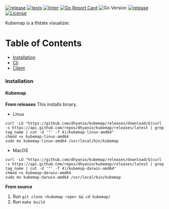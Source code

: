 [![release](https://img.shields.io/github/release/dhyanio/kubemap.svg)](https://github.com/dhyanio/kubemap/releases)
[![tests](https://github.com/dhyanio/kubemap/actions/workflows/test.yaml/badge.svg)](https://github.com/dhyanio/kubemap/actions/workflows/test.yaml)
[![linter](https://github.com/dhyanio/kubemap/actions/workflows/linter.yaml/badge.svg)](https://github.com/dhyanio/kubemap/actions/workflows/linter.yaml)
[![Go Report Card](https://goreportcard.com/badge/github.com/dhyanio/kubemap)](https://goreportcard.com/report/github.com/dhyanio/kubemap)
![Go Version](https://img.shields.io/badge/go%20version-%3E=1.23-61CFDD.svg?style=flat-square)
[![release](https://godoc.org/github.com/dhyanio/kubemap?status.svg)](https://pkg.go.dev/github.com/dhyanio/kubemap?tab=doc)
[![License](https://img.shields.io/badge/license-MIT-green.svg)](https://opensource.org/licenses/MIT)

Kubemap is a tfstate visualizer.

# Table of Contents
- [Installation](#installation)
- [Cli](#cli)
- [Client](#client)

### Installation

#### Kubemap

**From releases**
This installs binary.

* Linux
```
curl -LO "https://github.com/dhyanio/kubemap/releases/download/$(curl -s https://api.github.com/repos/dhyanio/kubemap/releases/latest | grep tag_name | cut -d '"' -f 4)/kubemap-linux-amd64"
chmod +x kubemap-linux-amd64
sudo mv kubemap-linux-amd64 /usr/local/bin/kubemap
```
* MacOS
```
curl -LO "https://github.com/dhyanio/kubemap/releases/download/$(curl -s https://api.github.com/repos/dhyanio/kubemap/releases/latest | grep tag_name | cut -d '"' -f 4)/kubemap-darwin-amd64"
chmod +x kubemap-darwin-amd64
sudo mv kubemap-darwin-amd64 /usr/local/bin/kubemap
```

**From source**
1.  Run `git clone <kubemap repo> && cd kubemap/`
2.  Run `make build`
